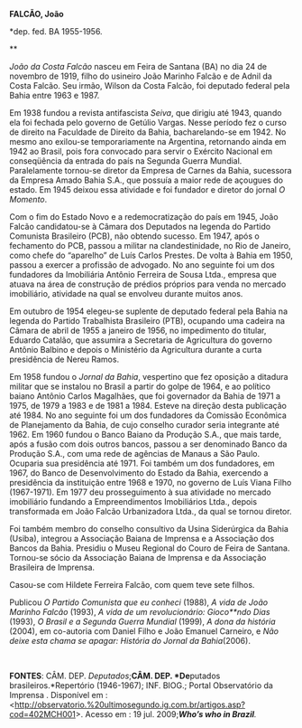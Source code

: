 **FALCÃO, João**

\*dep. fed. BA 1955-1956.

** 

*João da Costa Falcão* nasceu em Feira de Santana (BA) no dia 24 de
novembro de 1919, filho do usineiro João Marinho Falcão e de Adnil da
Costa Falcão. Seu irmão, Wilson da Costa Falcão, foi deputado federal
pela Bahia entre 1963 e 1987.

Em 1938 fundou a revista antifascista *Seiva*, que dirigiu até 1943,
quando ela foi fechada pelo governo de Getúlio Vargas. Nesse período fez
o curso de direito na Faculdade de Direito da Bahia, bacharelando-se em
1942. No mesmo ano exilou-se temporariamente na Argentina, retornando
ainda em 1942 ao Brasil, pois fora convocado para servir o Exército
Nacional em conseqüência da entrada do país na Segunda Guerra Mundial.
Paralelamente tornou-se diretor da Empresa de Carnes da Bahia, sucessora
da Empresa Amado Bahia S.A., que possuía a maior rede de açougues do
estado. Em 1945 deixou essa atividade e foi fundador e diretor do jornal
*O Momento*.

Com o fim do Estado Novo e a redemocratização do país em 1945, João
Falcão candidatou-se à Câmara dos Deputados na legenda do Partido
Comunista Brasileiro (PCB), não obtendo sucesso. Em 1947, após o
fechamento do PCB, passou a militar na clandestinidade, no Rio de
Janeiro, como chefe do “aparelho” de Luís Carlos Prestes. De volta à
Bahia em 1950, passou a exercer a profissão de advogado. No ano seguinte
foi um dos fundadores da Imobiliária Antônio Ferreira de Sousa Ltda.,
empresa que atuava na área de construção de prédios próprios para venda
no mercado imobiliário, atividade na qual se envolveu durante muitos
anos.

Em outubro de 1954 elegeu-se suplente de deputado federal pela Bahia na
legenda do Partido Trabalhista Brasileiro (PTB), ocupando uma cadeira na
Câmara de abril de 1955 a janeiro de 1956, no impedimento do titular,
Eduardo Catalão, que assumira a Secretaria de Agricultura do governo
Antônio Balbino e depois o Ministério da Agricultura durante a curta
presidência de Nereu Ramos.

Em 1958 fundou o *Jornal da Bahia*, vespertino que fez oposição a
ditadura militar que se instalou no Brasil a partir do golpe de 1964,
e ao político baiano Antônio Carlos Magalhães, que foi governador da
Bahia de 1971 a 1975, de 1979 a 1983 e de 1981 a 1984. Esteve na direção
desta publicação até 1984. No ano seguinte foi um dos fundadores da
Comissão Econômica de Planejamento da Bahia, de cujo conselho curador
seria integrante até 1962. Em 1960 fundou o Banco Baiano da Produção
S.A., que mais tarde, após a fusão com dois outros bancos, passou a ser
denominado Banco da Produção S.A., com uma rede de agências de Manaus a
São Paulo. Ocuparia sua presidência até 1971. Foi também um dos
fundadores, em 1967, do Banco de Desenvolvimento do Estado da Bahia,
exercendo a presidência da instituição entre 1968 e 1970, no governo de
Luís Viana Filho (1967-1971). Em 1977 deu prosseguimento à sua atividade
no mercado imobiliário fundando a Empreendimentos Imobiliários Ltda.,
depois transformada em João Falcão Urbanizadora Ltda., da qual se tornou
diretor.

Foi também membro do conselho consultivo da Usina Siderúrgica da Bahia
(Usiba), integrou a Associação Baiana de Imprensa e a Associação dos
Bancos da Bahia. Presidiu o Museu Regional do Couro de Feira de Santana.
Tornou-se sócio da Associação Baiana de Imprensa e da Associação
Brasileira de Imprensa.

Casou-se com Hildete Ferreira Falcão, com quem teve sete filhos.

Publicou *O Partido Comunista que eu conheci* (1988), *A vida de João
Marinho Falcão* (1993), *A vida de um revolucionário: Gioco**ndo Dias*
(1993), *O Brasil e a Segunda Guerra Mundial* (1999), *A dona da
história* (2004), em co-autoria com Daniel Filho e João Emanuel
Carneiro, e *Não deixe esta chama se apagar: História do Jornal da
Bahia*(2006).

 

**FONTES**: CÂM. DEP. *Deputados*;**CÂM. DEP. *De**putados
brasileiros.*Repertório (1946-1967); INF. BIOG.; Portal Observatório da
Imprensa . Disponível em :
\<[http://observatorio.%20ultimosegundo.ig.com.br/artigos.asp?cod=402MCH001](http://observatorio.%20ultimosegundo.ig.com.br/artigos.asp?cod=402MCH001)\>.
Acesso em : 19 jul. 2009;***Who’s who in Brazil**.*

 

 

 
